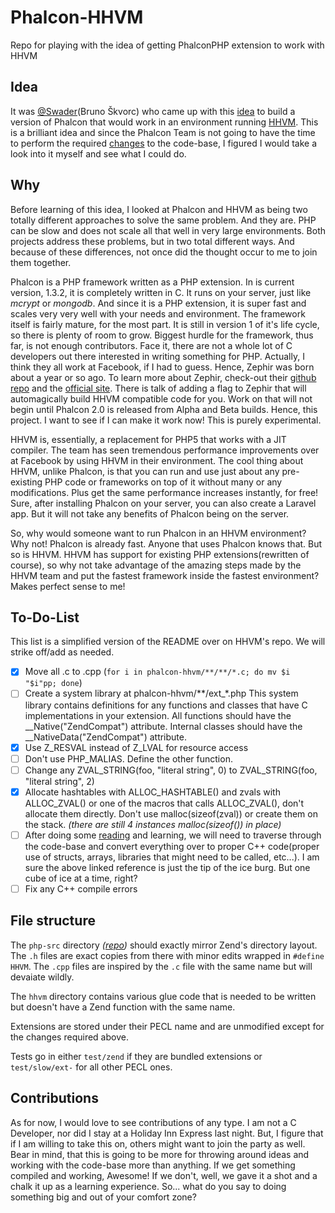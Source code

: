Phalcon-HHVM
============

Repo for playing with the idea of getting PhalconPHP extension to work with HHVM

## Idea
It was [@Swader](https://github.com/Swader)(Bruno Škvorc) who came up with this [idea](http://forum.phalconphp.com/discussion/2429/build-phalcon-for-hhvm-) to build a version of Phalcon that would work in an environment running [HHVM](https://github.com/facebook/hhvm). This is a brilliant idea and since the Phalcon Team is not going to have the time to perform the required [changes](https://github.com/facebook/hhvm/tree/master/hphp/runtime/ext_zend_compat) to the code-base, I figured I would take a look into it myself and see what I could do.

## Why
Before learning of this idea, I looked at Phalcon and HHVM as being two totally different approaches to solve the same problem. And they are. PHP can be slow and does not scale all that well in very large environments. Both projects address these problems, but in two total different ways. And because of these differences, not once did the thought occur to me to join them together.

Phalcon is a PHP framework written as a PHP extension. In is current version, 1.3.2, it is completely written in C. It runs on your server, just like *mcrypt* or *mongodb*. And since it is a PHP extension, it is super fast and scales very very well with your needs and environment. The framework itself is fairly mature, for the most part. It is still in version 1 of it's life cycle, so there is plenty of room to grow. Biggest hurdle for the framework, thus far, is not enough contributors. Face it, there are not a whole lot of C developers out there interested in writing something for PHP. Actually, I think they all work at Facebook, if I had to guess. Hence, Zephir was born about a year or so ago. To learn more about Zephir, check-out their [github repo](https://github.com/phalcon/zephir) and the [official site](http://zephir-lang.com/). There is talk of adding a flag to Zephir that will automagically build HHVM compatible code for you. Work on that will not begin until Phalcon 2.0 is released from Alpha and Beta builds. Hence, this project. I want to see if I can make it work now! This is purely experimental.

HHVM is, essentially, a replacement for PHP5 that works with a JIT compiler. The team has seen tremendous performance improvements over at Facebook by using HHVM in their environment. The cool thing about HHVM, unlike Phalcon, is that you can run and use just about any pre-existing PHP code or frameworks on top of it without many or any modifications. Plus get the same performance increases instantly, for free! Sure, after installing Phalcon on your server, you can also create a Laravel app. But it will not take any benefits of Phalcon being on the server.

So, why would someone want to run Phalcon in an HHVM environment? Why not! Phalcon is already fast. Anyone that uses Phalcon knows that. But so is HHVM. HHVM has support for existing PHP extensions(rewritten of course), so why not take advantage of the amazing steps made by the HHVM team and put the fastest framework inside the fastest environment? Makes perfect sense to me!

## To-Do-List
This list is a simplified version of the README over on HHVM's repo. We will strike off/add as needed.

- [x] Move all .c to .cpp (`for i in phalcon-hhvm/**/**/*.c; do mv $i "$i"pp; done`)
- [ ] Create a system library at phalcon-hhvm/**/ext_*.php This system library contains definitions for any functions and classes that have C implementations in your extension. All functions should have the __Native("ZendCompat") attribute. Internal classes should have the __NativeData("ZendCompat") attribute.
- [x] Use Z_RESVAL instead of Z_LVAL for resource access
- [ ] Don't use PHP_MALIAS. Define the other function.
- [ ] Change any ZVAL_STRING(foo, "literal string", 0) to ZVAL_STRING(foo, "literal string", 2)
- [x] Allocate hashtables with ALLOC_HASHTABLE() and zvals with ALLOC_ZVAL() or one of the macros that calls ALLOC_ZVAL(), don't allocate them directly. Don't use malloc(sizeof(zval)) or create them on the stack. *(there are still 4 instances malloc(sizeof()) in place)*
- [ ] After doing some [reading](http://en.wikipedia.org/wiki/Compatibility_of_C_and_C%2B%2B) and learning, we will need to traverse through the code-base and convert everything over to proper C++ code(proper use of structs, arrays, libraries that might need to be called, etc...). I am sure the above linked reference is just the tip of the ice burg. But one cube of ice at a time, right?
- [ ] Fix any C++ compile errors

## File structure

The `php-src` directory *([repo](https://github.com/facebook/hhvm/tree/master/hphp/runtime/ext_zend_compat/php-src))* should exactly mirror Zend's directory layout.
The `.h` files are exact copies from there with minor edits wrapped in
`#define HHVM`. The `.cpp` files are inspired by the `.c` file with the same
name but will devaiate wildly.

The `hhvm` directory contains various glue code that is needed to be written but
doesn't have a Zend function with the same name.

Extensions are stored under their PECL name and are unmodified except for the
changes required above.

Tests go in either `test/zend` if they are bundled extensions or
`test/slow/ext-` for all other PECL ones.

## Contributions
As for now, I would love to see contributions of any type. I am not a C Developer, nor did I stay at a Holiday Inn Express last night. But, I figure that if I am willing to take this on, others might want to join the party as well. Bear in mind, that this is going to be more for throwing around ideas and working with the code-base more than anything. If we get something compiled and working, Awesome! If we don't, well, we gave it a shot and a chalk it up as a learning experience. So... what do you say to doing something big and out of your comfort zone?
